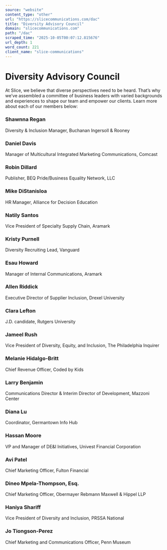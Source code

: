 ```yaml
---
source: "website"
content_type: "other"
url: "https://slicecommunications.com/dac"
title: "Diversity Advisory Council"
domain: "slicecommunications.com"
path: "/dac"
scraped_time: "2025-10-05T00:07:12.815676"
url_depth: 1
word_count: 221
client_name: "slice-communications"
---
```


# Diversity Advisory Council

At Slice, we believe that diverse perspectives need to be heard. That’s why we’ve assembled a committee of business leaders with varied backgrounds and experiences to shape our team and empower our clients. Learn more about each of our members below:

### Shawnna Regan

Diversity & Inclusion Manager, Buchanan Ingersoll & Rooney

### Daniel Davis

Manager of Multicultural Integrated Marketing Communications, Comcast

### Robin Dillard

Publisher, BEQ Pride/Business Equality Network, LLC

### Mike DiStanisloa

HR Manager, Alliance for Decision Education

### Natily Santos

Vice President of Specialty Supply Chain, Aramark

### Kristy Purnell

Diversity Recruiting Lead, Vanguard

### Esau Howard

Manager of Internal Communications, Aramark

### Allen Riddick

Executive Director of Supplier Inclusion, Drexel University

### Clara Lefton

J.D. candidate, Rutgers University

### Jameel Rush

Vice President of Diversity, Equity, and Inclusion, The Philadelphia Inquirer

### Melanie Hidalgo-Britt

Chief Revenue Officer, Coded by Kids

### Larry Benjamin

Communications Director & Interim Director of Development, Mazzoni Center

### Diana Lu

Coordinator, Germantown Info Hub

### Hassan Moore

VP and Manager of DE&I Initiatives, Univest Financial Corporation

### Avi Patel

Chief Marketing Officer, Fulton Financial

### Dineo Mpela-Thompson, Esq.

Chief Marketing Officer, Obermayer Rebmann Maxwell & Hippel LLP

### Haniya Shariff

Vice President of Diversity and Inclusion, PRSSA National

### Jo Tiongson-Perez

Chief Marketing and Communications Officer, Penn Museum